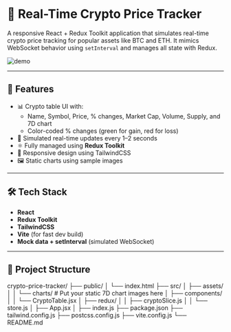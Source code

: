 # 💸 Real-Time Crypto Price Tracker

A responsive React + Redux Toolkit application that simulates real-time crypto price tracking for popular assets like BTC and ETH. It mimics WebSocket behavior using `setInterval` and manages all state with Redux.

![demo](demo.gif) <!-- Replace with actual gif or video link if needed -->

---

## 🚀 Features

- 📊 Crypto table UI with:
  - Name, Symbol, Price, % changes, Market Cap, Volume, Supply, and 7D chart
  - Color-coded % changes (green for gain, red for loss)
- 🔄 Simulated real-time updates every 1–2 seconds
- ⚛️ Fully managed using **Redux Toolkit**
- 📱 Responsive design using TailwindCSS
- 🖼️ Static charts using sample images

---

## 🛠️ Tech Stack

- **React**
- **Redux Toolkit**
- **TailwindCSS**
- **Vite** (for fast dev build)
- **Mock data + setInterval** (simulated WebSocket)

---

## 📁 Project Structure
crypto-price-tracker/
├── public/
│   └── index.html
├── src/
│   ├── assets/
│   │   └── charts/          # Put your static 7D chart images here
│   ├── components/
│   │   └── CryptoTable.jsx
│   ├── redux/
│   │   ├── cryptoSlice.js
│   │   └── store.js
│   ├── App.jsx
│   ├── index.js
├── package.json
├── tailwind.config.js
├── postcss.config.js
├── vite.config.js
└── README.md

